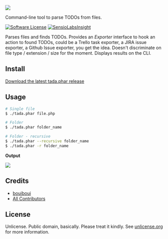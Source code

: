 ![](https://cdn.pbrd.co/images/2kXUegn87.png)

Command-line tool to parse TODOs from files.

[![Software License][ico-license]][link-license] [![SensioLabsInsight](https://insight.sensiolabs.com/projects/fad5e8cb-7e74-44d1-a6af-f58373276fef/mini.png)](https://insight.sensiolabs.com/projects/fad5e8cb-7e74-44d1-a6af-f58373276fef)

Parses files and finds TODOs. 
Provides an *Exporter* interface to hook an action to found TODOs, could be a Trello task exporter, a JIRA issue exporter, a Github Issue exporter, you get the idea.
Doesn't discriminate on file type / extension / size for the moment. Displays results on the CLI.

## Install

[Download the latest tada.phar release](https://github.com/bouiboui/tada/releases)

## Usage

``` bash
# Single file
$ ./tada.phar file.php

# Folder
$ ./tada.phar folder_name

# Folder - recursive
$ ./tada.phar --recursive folder_name
$ ./tada.phar -r folder_name

```

**Output**

![](https://cdn.pbrd.co/images/1syh3HAK.png)

## Credits

- [bouiboui][link-author]
- [All Contributors][link-contributors]

## License

Unlicense. Public domain, basically. Please treat it kindly. See [unlicense.org][link-license] for more information. 

[ico-license]: https://img.shields.io/badge/license-Unlicense-brightgreen.svg?style=flat-square

[link-author]: https://github.com/bouiboui
[link-license]: http://unlicense.org/
[link-contributors]: ../../contributors
